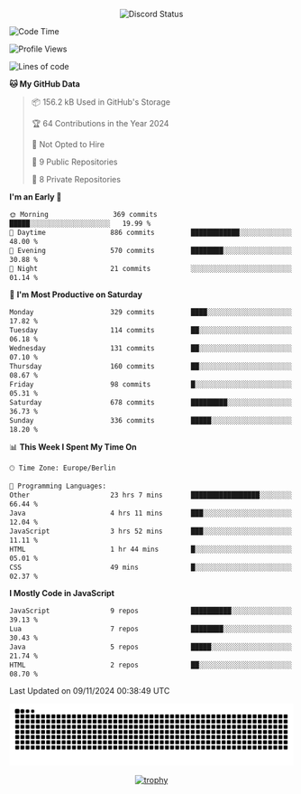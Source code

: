 <!-- Discord Status -->
<p align="center">
  <img src="https://lanyard.cnrad.dev/api/531896089096486922?borderRadius=30px" alt="Discord Status" />
</p>

<!--START_SECTION:waka-->
![Code Time](http://img.shields.io/badge/Code%20Time-1%2C003%20hrs%202%20mins-blue)

![Profile Views](http://img.shields.io/badge/Profile%20Views-3-blue)

![Lines of code](https://img.shields.io/badge/From%20Hello%20World%20I%27ve%20Written-3.0%20million%20lines%20of%20code-blue)

**🐱 My GitHub Data** 

> 📦 156.2 kB Used in GitHub's Storage 
 > 
> 🏆 64 Contributions in the Year 2024
 > 
> 🚫 Not Opted to Hire
 > 
> 📜 9 Public Repositories 
 > 
> 🔑 8 Private Repositories 
 > 
**I'm an Early 🐤** 

```text
🌞 Morning                369 commits         █████░░░░░░░░░░░░░░░░░░░░   19.99 % 
🌆 Daytime                886 commits         ████████████░░░░░░░░░░░░░   48.00 % 
🌃 Evening                570 commits         ████████░░░░░░░░░░░░░░░░░   30.88 % 
🌙 Night                  21 commits          ░░░░░░░░░░░░░░░░░░░░░░░░░   01.14 % 
```
📅 **I'm Most Productive on Saturday** 

```text
Monday                   329 commits         ████░░░░░░░░░░░░░░░░░░░░░   17.82 % 
Tuesday                  114 commits         ██░░░░░░░░░░░░░░░░░░░░░░░   06.18 % 
Wednesday                131 commits         ██░░░░░░░░░░░░░░░░░░░░░░░   07.10 % 
Thursday                 160 commits         ██░░░░░░░░░░░░░░░░░░░░░░░   08.67 % 
Friday                   98 commits          █░░░░░░░░░░░░░░░░░░░░░░░░   05.31 % 
Saturday                 678 commits         █████████░░░░░░░░░░░░░░░░   36.73 % 
Sunday                   336 commits         █████░░░░░░░░░░░░░░░░░░░░   18.20 % 
```


📊 **This Week I Spent My Time On** 

```text
🕑︎ Time Zone: Europe/Berlin

💬 Programming Languages: 
Other                    23 hrs 7 mins       █████████████████░░░░░░░░   66.44 % 
Java                     4 hrs 11 mins       ███░░░░░░░░░░░░░░░░░░░░░░   12.04 % 
JavaScript               3 hrs 52 mins       ███░░░░░░░░░░░░░░░░░░░░░░   11.11 % 
HTML                     1 hr 44 mins        █░░░░░░░░░░░░░░░░░░░░░░░░   05.01 % 
CSS                      49 mins             █░░░░░░░░░░░░░░░░░░░░░░░░   02.37 % 
```

**I Mostly Code in JavaScript** 

```text
JavaScript               9 repos             ██████████░░░░░░░░░░░░░░░   39.13 % 
Lua                      7 repos             ████████░░░░░░░░░░░░░░░░░   30.43 % 
Java                     5 repos             █████░░░░░░░░░░░░░░░░░░░░   21.74 % 
HTML                     2 repos             ██░░░░░░░░░░░░░░░░░░░░░░░   08.70 % 
```




 Last Updated on 09/11/2024 00:38:49 UTC
<!--END_SECTION:waka-->

<!-- GitHub Contribution Snake -->
<p align="center">
  <img src="https://raw.githubusercontent.com/vxnsin/vxnsin/output/github-contribution-grid-snake-dark.svg" alt="GitHub Contribution Snake" />
</p>

<!-- GitHub Trophy -->
<p align="center">
  <a href="https://github.com/ryo-ma/github-profile-trophy">
    <img src="https://github-profile-trophy.vercel.app/?username=vxnsin&theme=onedark" alt="trophy" />
  </a>
</p>
